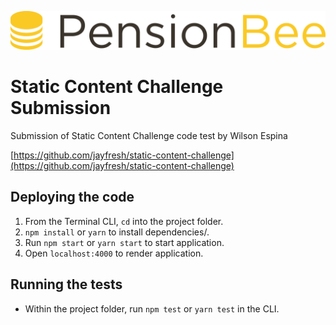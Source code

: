 ![PensionBee logo](images/pensionbee_logo.png)

# Static Content Challenge Submission

Submission of Static Content Challenge code test by Wilson Espina

[https://github.com/jayfresh/static-content-challenge](https://github.com/jayfresh/static-content-challenge)

## Deploying the code

1. From the Terminal CLI, `cd` into the project folder.
2. `npm install` or `yarn` to install dependencies/.
3. Run `npm start` or `yarn start` to start application.
4. Open `localhost:4000` to render application.


## Running the tests

* Within the project folder, run `npm test` or `yarn test` in the CLI.
